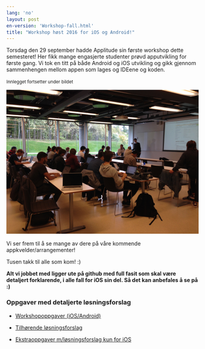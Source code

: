 ```yaml
---
lang: 'no'
layout: post
en-version: 'Workshop-fall.html'
title: "Workshop høst 2016 for iOS og Android!"
---
```


Torsdag den 29 september hadde Applitude sin første workshop dette semesteret!
Her fikk mange engasjerte studenter prøvd apputvikling for første gang. Vi tok en titt
på både Android og iOS utvikling og gikk gjennom sammenhengen mellom appen som lages og IDEene og koden.

<small>Innlegget fortsetter under bildet</small>

<img class="img-center" src="static/img/Workshop_h2016.jpg">

Vi ser frem til å se mange av dere på våre kommende appkvelder/arrangementer!

Tusen takk til alle som kom! :)

<b> Alt vi jobbet med ligger ute på github med full fasit som skal
være detaljert forklarende, i alle fall for iOS sin del. Så det kan anbefales å se på :)</b>

### Oppgaver med detaljerte løsningsforslag

- <a href="https://github.com/applitude/applitude-workshop/blob/master/Oppgaver.md">Workshopoppgaver (iOS/Android)</a>

- <a href="https://github.com/applitude/applitude-workshop/tree/solution">Tilhørende løsningsforslag</a>

- <a href="https://github.com/applitude/Swift-workshop">Ekstraoppgaver m/løsningsforslag kun for iOS</a>
